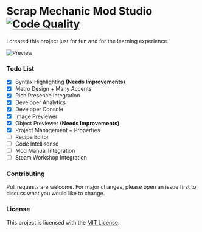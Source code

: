 # Scrap Mechanic Mod Studio [![Code Quality](https://app.codacy.com/project/badge/Grade/378d7e2450fe45d08025e40e0a2de21f)](https://www.codacy.com/manual/dentolos19/SmModStudio?utm_source=github.com&amp;utm_medium=referral&amp;utm_content=dentolos19/SmModStudio&amp;utm_campaign=Badge_Grade)

I created this project just for fun and for the learning experience.

![Preview](https://dentolos19.github.io/previews/smmodstudio.png)

### Todo List

* [X] Syntax Highlighting **(Needs Improvements)**
* [X] Metro Design + Many Accents
* [X] Rich Presence Integration
* [X] Developer Analytics
* [X] Developer Console
* [X] Image Previewer
* [X] Object Previewer **(Needs Improvements)**
* [X] Project Management + Properties
* [ ] Recipe Editor
* [ ] Code Intellisense
* [ ] Mod Manual Integration
* [ ] Steam Workshop Integration

### Contributing

Pull requests are welcome. For major changes, please open an issue first to discuss what you would like to change.

### License

This project is licensed with the [MIT License](https://choosealicense.com/licenses/mit).
